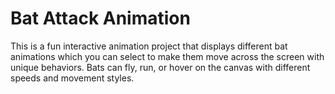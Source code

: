 # Bat Attack Animation
This is a fun interactive animation project that displays different bat animations which you can select to make them move across the screen with unique behaviors. Bats can fly, run, or hover on the canvas with different speeds and movement styles.
